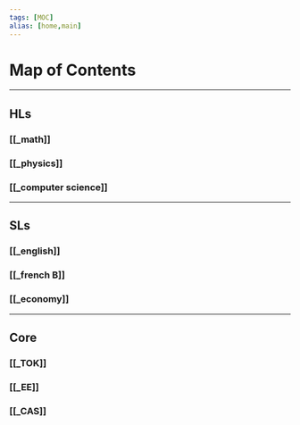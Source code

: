 ```yaml
---
tags: [MOC]
alias: [home,main]
---
```

# Map of Contents
___
## HLs
### [[_math]] 
### [[_physics]]
### [[_computer science]]
***
## SLs
### [[_english]]
### [[_french B]]
### [[_economy]]
***
## Core
### [[_TOK]]
### [[_EE]]
### [[_CAS]]
